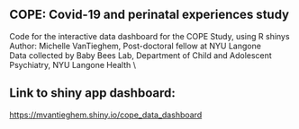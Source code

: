 ## COPE: Covid-19 and perinatal experiences study 
Code for the interactive data dashboard for the COPE Study, using R shinys \
Author: Michelle VanTieghem, Post-doctoral fellow at NYU Langone \
Data collected by Baby Bees Lab, Department of Child and Adolescent Psychiatry,  NYU Langone Health \


## Link to shiny app dashboard:
https://mvantieghem.shiny.io/cope_data_dashboard
